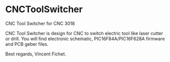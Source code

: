 # CNCToolSwitcher
CNC Tool Switcher for CNC 3018

CNC Tool Switcher is design for CNC to switch electric tool like laser cutter or drill. You will find electronic schematic, PIC16F84A/PIC16F628A firmware and PCB geber files.

Best regards, Vincent Fichet.
